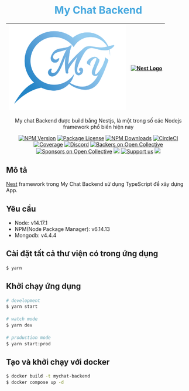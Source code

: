 
<h1 style="color: #46A8Df" align="center">
My Chat Backend
</h1>
<div align="center">

<img src="./public/images/logo.png" width="320" alt="Nest Logo" />| <a href="http://nestjs.com/" target="blank"><img src="https://nestjs.com/img/logo_text.svg" width="320" alt="Nest Logo" /></a>
:-------------------------:|:-------------------------:

</div>

[circleci-image]: https://img.shields.io/circleci/build/github/nestjs/nest/master?token=abc123def456
[circleci-url]: https://circleci.com/gh/nestjs/nest

  <p align="center"><span>My chat</span> Backend được build bằng Nestjs, là một trong số các Nodejs framework phổ biến hiện nay</p>
    <p align="center">
<a href="https://www.npmjs.com/~nestjscore" target="_blank"><img src="https://img.shields.io/npm/v/@nestjs/core.svg" alt="NPM Version" /></a>
<a href="https://www.npmjs.com/~nestjscore" target="_blank"><img src="https://img.shields.io/npm/l/@nestjs/core.svg" alt="Package License" /></a>
<a href="https://www.npmjs.com/~nestjscore" target="_blank"><img src="https://img.shields.io/npm/dm/@nestjs/common.svg" alt="NPM Downloads" /></a>
<a href="https://circleci.com/gh/nestjs/nest" target="_blank"><img src="https://img.shields.io/circleci/build/github/nestjs/nest/master" alt="CircleCI" /></a>
<a href="https://coveralls.io/github/nestjs/nest?branch=master" target="_blank"><img src="https://coveralls.io/repos/github/nestjs/nest/badge.svg?branch=master#9" alt="Coverage" /></a>
<a href="https://discord.gg/G7Qnnhy" target="_blank"><img src="https://img.shields.io/badge/discord-online-brightgreen.svg" alt="Discord"/></a>
<a href="https://opencollective.com/nest#backer" target="_blank"><img src="https://opencollective.com/nest/backers/badge.svg" alt="Backers on Open Collective" /></a>
<a href="https://opencollective.com/nest#sponsor" target="_blank"><img src="https://opencollective.com/nest/sponsors/badge.svg" alt="Sponsors on Open Collective" /></a>
  <a href="https://paypal.me/kamilmysliwiec" target="_blank"><img src="https://img.shields.io/badge/Donate-PayPal-ff3f59.svg"/></a>
    <a href="https://opencollective.com/nest#sponsor"  target="_blank"><img src="https://img.shields.io/badge/Support%20us-Open%20Collective-41B883.svg" alt="Support us"></a>
  <a href="https://twitter.com/nestframework" target="_blank"><img src="https://img.shields.io/twitter/follow/nestframework.svg?style=social&label=Follow"></a>
</p>
  <!--[![Backers on Open Collective](https://opencollective.com/nest/backers/badge.svg)](https://opencollective.com/nest#backer)
  [![Sponsors on Open Collective](https://opencollective.com/nest/sponsors/badge.svg)](https://opencollective.com/nest#sponsor)-->

## Mô tả

[Nest](https://github.com/nestjs/nest) framework trong My Chat Backend sử dụng TypeScript để xây dựng App.

## Yêu cầu
- Node: v14.17.1
- NPM(Node Package Manager): v6.14.13
- Mongodb: v4.4.4

## Cài đặt tất cả thư viện có trong ứng dụng
```bash
$ yarn
```

## Khởi chạy ứng dụng

```bash
# development
$ yarn start

# watch mode
$ yarn dev

# production mode
$ yarn start:prod
```
## Tạo và khởi chạy với docker

```bash
$ docker build -t mychat-backend
$ docker compose up -d
```


